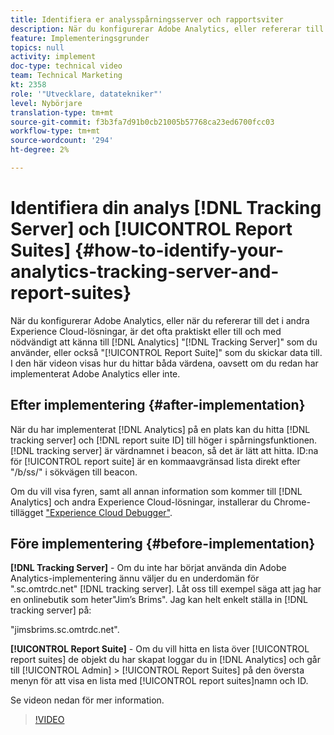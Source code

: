 ```yaml
---
title: Identifiera er analysspårningsserver och rapportsviter
description: När du konfigurerar Adobe Analytics, eller refererar till det i andra Experience Cloud-lösningar, är det ofta praktiskt eller till och med nödvändigt att känna till den analysserver som du använder, eller den rapportsvit som du skickar data till. I den här videon visas hur du hittar båda värdena, oavsett om du redan har implementerat Adobe Analytics eller inte.
feature: Implementeringsgrunder
topics: null
activity: implement
doc-type: technical video
team: Technical Marketing
kt: 2358
role: '"Utvecklare, datatekniker"'
level: Nybörjare
translation-type: tm+mt
source-git-commit: f3b3fa7d91b0cb21005b57768ca23ed6700fcc03
workflow-type: tm+mt
source-wordcount: '294'
ht-degree: 2%

---
```



# Identifiera din analys [!DNL Tracking Server] och [!UICONTROL Report Suites] {#how-to-identify-your-analytics-tracking-server-and-report-suites}

När du konfigurerar Adobe Analytics, eller när du refererar till det i andra Experience Cloud-lösningar, är det ofta praktiskt eller till och med nödvändigt att känna till [!DNL Analytics] &quot;[!DNL Tracking Server]&quot; som du använder, eller också &quot;[!UICONTROL Report Suite]&quot; som du skickar data till. I den här videon visas hur du hittar båda värdena, oavsett om du redan har implementerat Adobe Analytics eller inte.

## Efter implementering {#after-implementation}

När du har implementerat [!DNL Analytics] på en plats kan du hitta [!DNL tracking server] och [!DNL report suite ID] till höger i spårningsfunktionen. [!DNL tracking server] är värdnamnet i beacon, så det är lätt att hitta. ID:na för [!UICONTROL report suite] är en kommaavgränsad lista direkt efter &quot;/b/ss/&quot; i sökvägen till beacon.

Om du vill visa fyren, samt all annan information som kommer till [!DNL Analytics] och andra Experience Cloud-lösningar, installerar du Chrome-tillägget [&quot;Experience Cloud Debugger&quot;](https://chrome.google.com/webstore/detail/adobe-experience-cloud-de/ocdmogmohccmeicdhlhhgepeaijenapj?hl=sv).

## Före implementering {#before-implementation}

**[!DNL Tracking Server]** - Om du inte har börjat använda din Adobe Analytics-implementering ännu väljer du en underdomän för &quot;.sc.omtrdc.net&quot;  [!DNL tracking server]. Låt oss till exempel säga att jag har en onlinebutik som heter&quot;Jim’s Brims&quot;. Jag kan helt enkelt ställa in [!DNL tracking server] på:

&quot;jimsbrims.sc.omtrdc.net&quot;.

**[!UICONTROL Report Suite]** - Om du vill hitta en lista över  [!UICONTROL report suites] de objekt du har skapat loggar du in  [!DNL Analytics] och går till  [!UICONTROL Admin] >  [!UICONTROL Report Suites] på den översta menyn för att visa en lista med  [!UICONTROL report suites]namn och ID.

Se videon nedan för mer information.

>[!VIDEO](https://video.tv.adobe.com/v/26061/?quality=12)
